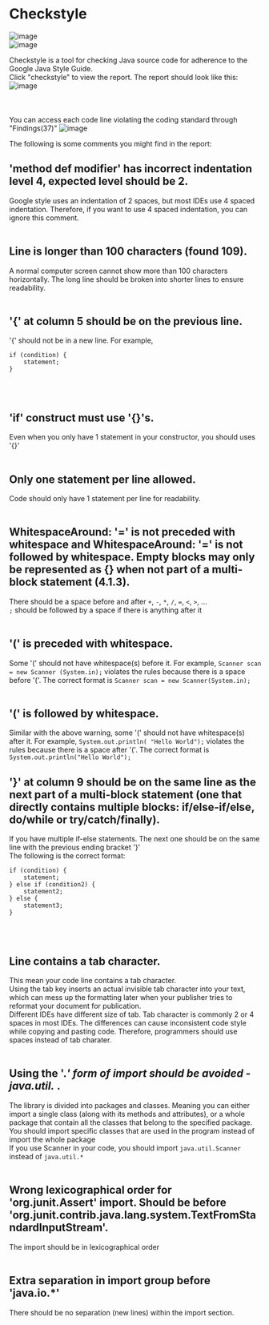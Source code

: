 
<!---
## Welcome to GitHub Pages

You can use the [editor on GitHub](https://github.com/PisanA/checkstyle-webpage/edit/gh-pages/index.md) to maintain and preview the content for your website in Markdown files.

Whenever you commit to this repository, GitHub Pages will run [Jekyll](https://jekyllrb.com/) to rebuild the pages in your site, from the content in your Markdown files.
--->

# Checkstyle

![image](https://user-images.githubusercontent.com/54456351/119812559-1ec06400-be9d-11eb-907d-e1b71a97a447.png) <br>
![image](https://user-images.githubusercontent.com/54456351/119814435-3f89b900-be9f-11eb-8578-2272566be21c.png) <br>

Checkstyle is a tool for checking Java source code for adherence to the Google Java Style Guide.<br>
Click "checkstyle" to view the report. The report should look like this:
![image](https://user-images.githubusercontent.com/54456351/120709943-5ec1b100-c472-11eb-93a1-1aafa7de830a.png) <br>
<br /> <br /> <br />
You can access each code line violating the coding standard through "Findings(37)"
![image](https://user-images.githubusercontent.com/54456351/120710983-b01e7000-c473-11eb-873d-e57b75aeab5c.png) <br>

The following is some comments you might find in the report:
## 'method def modifier' has incorrect indentation level 4, expected level should be 2.
Google style uses an indentation of 2 spaces, but most IDEs use 4 spaced indentation. Therefore, if you want to use 4 spaced indentation, you can ignore this comment. 
<br><br>

## Line is longer than 100 characters (found 109).
A normal computer screen cannot show more than 100 characters horizontally. The long line should be broken into shorter lines to ensure readability. 
<br><br>

## '{' at column 5 should be on the previous line.
'{' should not be in a new line. For example,  <br>
```
if (condition) {  
    statement; 
} 
```
<br><br>

## 'if' construct must use '{}'s.
Even when you only have 1 statement in your constructor, you should uses '{}' 
<br><br>

## Only one statement per line allowed.
Code should only have 1 statement per line for readability.
<br><br>

## WhitespaceAround: '=' is not preceded with whitespace **and** WhitespaceAround: '=' is not followed by whitespace. Empty blocks may only be represented as {} when not part of a multi-block statement (4.1.3).
There should be a space before and after `+`, `-`, `*`, `/`, `=`, `<`, `>`, ... <br>
`;` should be followed by a space if there is anything after it
<br><br>

## '(' is preceded with whitespace.
Some '(' should not have whitespace(s) before it. For example, `Scanner scan = new Scanner (System.in);` violates the rules because there is a space before '('. The correct format is `Scanner scan = new Scanner(System.in);`
<br><br>

## '(' is followed by whitespace.
Similar with the above warning, some '(' should not have whitespace(s) after it. For example, `System.out.println( "Hello World");` violates the rules because there is a space after '('. The correct format is `System.out.println("Hello World");`

## '}' at column 9 should be on the same line as the next part of a multi-block statement (one that directly contains multiple blocks: if/else-if/else, do/while or try/catch/finally).
If you have multiple if-else statements. The next one should be on the same line with the previous ending bracket '}' <br>
The following is the correct format:
```
if (condition) {  
    statement; 
} else if (condition2) {  
    statement2; 
} else { 
    statement3; 
}
```
<br><br>

## Line contains a tab character.
This mean your code line contains a tab character. <br>
Using the tab key inserts an actual invisible tab character into your text, which can mess up the formatting later when your publisher tries to reformat your document for publication. <br>
Different IDEs have different size of tab. Tab character is commonly 2 or 4 spaces in most IDEs. The differences can cause inconsistent code style while copying and pasting code. Therefore, programmers should use spaces instead of tab charater. 
<br><br>

## Using the '.*' form of import should be avoided - java.util.* .
The library is divided into packages and classes. Meaning you can either import a single class (along with its methods and attributes), or a whole package that contain all the classes that belong to the specified package. <br>
You should import specific classes that are used in the program instead of import the whole package <br>
If you use Scanner in your code, you should import `java.util.Scanner` instead of `java.util.*`
<br><br>

## Wrong lexicographical order for 'org.junit.Assert' import. Should be before 'org.junit.contrib.java.lang.system.TextFromStandardInputStream'.
The import should  be in lexicographical order
<br><br>

## Extra separation in import group before 'java.io.*'
There should be no separation (new lines) within the import section.
<br><br>

<!--

For more details see [GitHub Flavored Markdown](https://guides.github.com/features/mastering-markdown/).

### Jekyll Themes

Your Pages site will use the layout and styles from the Jekyll theme you have selected in your [repository settings](https://github.com/PisanA/checkstyle-webpage/settings/pages). The name of this theme is saved in the Jekyll `_config.yml` configuration file.

### Support or Contact

Having trouble with Pages? Check out our [documentation](https://docs.github.com/categories/github-pages-basics/) or [contact support](https://support.github.com/contact) and we’ll help you sort it out.
-->
